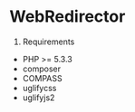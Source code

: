 WebRedirector
========================

1) Requirements

 * PHP >= 5.3.3
 * composer
 * COMPASS
 * uglifycss
 * uglifyjs2
